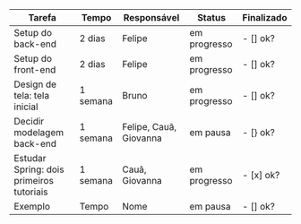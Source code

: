 | Tarefa           | Tempo | Responsável   |  Status | Finalizado | 
|----------------|---------------|---------------|----------------|-----------|
| Setup do back-end | 2 dias  | Felipe | em progresso | - [] ok?
| Setup do front-end | 2 dias  | Felipe  | em progresso | - [] ok?
| Design de tela: tela inicial | 1 semana  | Bruno | em progresso | - [] ok?
| Decidir modelagem back-end | 1 semana  | Felipe, Cauã, Giovanna | em pausa | - [} ok?
| Estudar Spring: dois primeiros tutoriais | 1 semana | Cauã, Giovanna | em progresso | - [x] ok?
| Exemplo | Tempo | Nome | em pausa | - [] ok?
